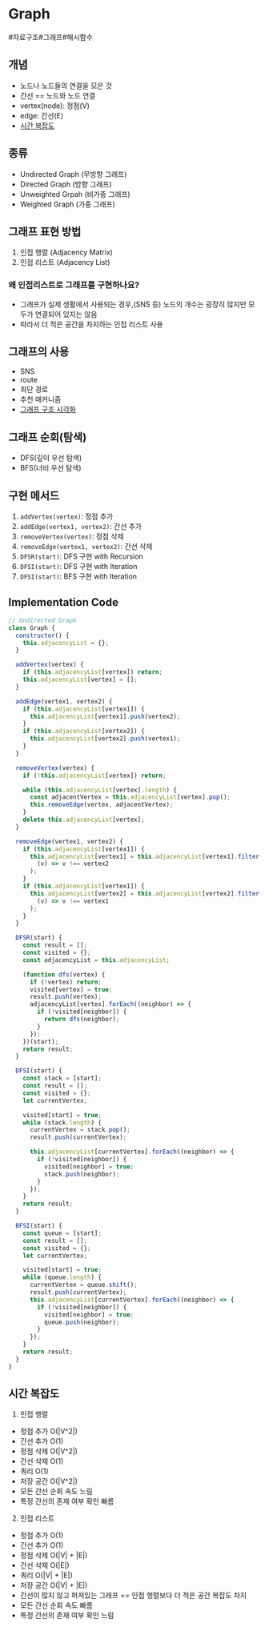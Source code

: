 # Graph

#자료구조#그래프#해시함수

## 개념

- 노드나 노드들의 연결을 모은 것
- 간선 == 노드와 노드 연결
- vertex(node): 정점(V)
- edge: 간선(E)
- [시간 복잡도](#시간-복잡도)

## 종류

- Undirected Graph (무방향 그래프)
- Directed Graph (방향 그래프)
- Unweighted Grpah (비가중 그래프)
- Weighted Graph (가중 그래프)

## 그래프 표현 방법

1. 인접 행렬 (Adjacency Matrix)
2. 인접 리스트 (Adjacency List)

### 왜 인접리스트로 그래프를 구현하나요?

- 그래프가 실제 생활에서 사용되는 경우,(SNS 등) 노드의 개수는 굉장히 많지만 모두가 연결되어 있지는 않음
- 따라서 더 적은 공간을 차지하는 인접 리스트 사용

## 그래프의 사용

- SNS
- route
- 최단 경로
- 추천 매커니즘
- [그래프 구조 시각화](https://musicmap.info/)

## 그래프 순회(탐색)

- DFS(깊이 우선 탐색)
- BFS(너비 우선 탐색)

## 구현 메서드

1. `addVertex(vertex)`: 정점 추가
2. `addEdge(vertex1, vertex2)`: 간선 추가
3. `removeVertex(vertex)`: 정점 삭제
4. `removeEdge(vertex1, vertex2)`: 간선 삭제
5. `DFSR(start)`: DFS 구현 with Recursion
6. `DFSI(start)`: DFS 구현 with Iteration
7. `DFSI(start)`: BFS 구현 with Iteration

## Implementation Code

```js
// Undirected Graph
class Graph {
  constructor() {
    this.adjacencyList = {};
  }

  addVertex(vertex) {
    if (this.adjacencyList[vertex]) return;
    this.adjacencyList[vertex] = [];
  }

  addEdge(vertex1, vertex2) {
    if (this.adjacencyList[vertex1]) {
      this.adjacencyList[vertex1].push(vertex2);
    }
    if (this.adjacencyList[vertex2]) {
      this.adjacencyList[vertex2].push(vertex1);
    }
  }

  removeVertex(vertex) {
    if (!this.adjacencyList[vertex]) return;

    while (this.adjacencyList[vertex].length) {
      const adjacentVertex = this.adjacencyList[vertex].pop();
      this.removeEdge(vertex, adjacentVertex);
    }
    delete this.adjacencyList[vertex];
  }

  removeEdge(vertex1, vertex2) {
    if (this.adjacencyList[vertex1]) {
      this.adjacencyList[vertex1] = this.adjacencyList[vertex1].filter(
        (v) => v !== vertex2
      );
    }
    if (this.adjacencyList[vertex1]) {
      this.adjacencyList[vertex2] = this.adjacencyList[vertex2].filter(
        (v) => v !== vertex1
      );
    }
  }

  DFSR(start) {
    const result = [];
    const visited = {};
    const adjacencyList = this.adjacencyList;

    (function dfs(vertex) {
      if (!vertex) return;
      visited[vertex] = true;
      result.push(vertex);
      adjacencyList[vertex].forEach((neighbor) => {
        if (!visited[neighbor]) {
          return dfs(neighbor);
        }
      });
    })(start);
    return result;
  }

  DFSI(start) {
    const stack = [start];
    const result = [];
    const visited = {};
    let currentVertex;

    visited[start] = true;
    while (stack.length) {
      currentVertex = stack.pop();
      result.push(currentVertex);

      this.adjacencyList[currentVertex].forEach((neighbor) => {
        if (!visited[neighbor]) {
          visited[neighbor] = true;
          stack.push(neighbor);
        }
      });
    }
    return result;
  }

  BFSI(start) {
    const queue = [start];
    const result = [];
    const visited = {};
    let currentVertex;

    visited[start] = true;
    while (queue.length) {
      currentVertex = queue.shift();
      result.push(currentVertex);
      this.adjacencyList[currentVertex].forEach((neighbor) => {
        if (!visited[neighbor]) {
          visited[neighbor] = true;
          queue.push(neighbor);
        }
      });
    }
    return result;
  }
}
```

## 시간 복잡도

1. 인접 행렬

- 정점 추가 O(|V^2|)
- 간선 추가 O(1)
- 정점 삭제 O(|V^2|)
- 간선 삭제 O(1)
- 쿼리 O(1)
- 저장 공간 O(|V^2|)
- 모든 간선 순회 속도 느림
- 특정 간선의 존재 여부 확인 빠름

2. 인접 리스트

- 정점 추가 O(1)
- 간선 추가 O(1)
- 정점 삭제 O(|V| + |E|)
- 간선 삭제 O(|E|)
- 쿼리 O(|V| + |E|)
- 저장 공간 O(|V| + |E|)
- 간선이 많지 않고 퍼져있는 그래프 == 인접 행렬보다 더 적은 공간 복잡도 차지
- 모든 간선 순회 속도 빠름
- 특정 간선의 존재 여부 확인 느림
